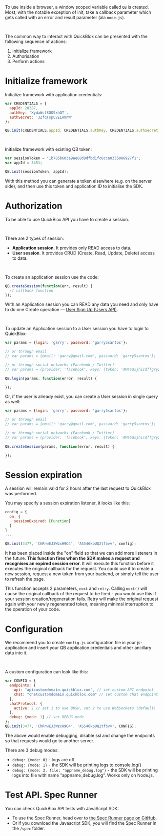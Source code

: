 To use inside a browser, a window scoped variable called `QB` is created. Most, with the notable exception of init, take a callback parameter which gets called with an error and result parameter (ala `node.js`).

<br>

The common way to interact with QuickBlox can be presented with the following sequence of actions:

1. Initialize framework
2. Authorisation
4. Perform actions

<span id="Initialize_framework" class="on_page_navigation"></span>
# Initialize framework

Initialize framework with application credentials:

```javascript
var CREDENTIALS = {
  appId: 28287,
  authKey: 'XydaWcf8OO9xhGT',
  authSecret: 'JZfqTspCvELAmnW'
};

QB.init(CREDENTIALS.appId, CREDENTIALS.authKey, CREDENTIALS.authSecret);
```

<br>

Initialize framework with existing QB token:

```javascript
var sessionToken = '1b785b603a9ae88d9dfbd1fc0cca0335086927f1';
var appId = 3451;

QB.init(sessionToken, appId);
```

With this method you can generate a token elsewhere (e.g. on the server side), and then use this token and application ID to initialise the SDK.

<span id="Authorization" class="on_page_navigation"></span>
# Authorization

To be able to use QuickBlox API you have to create a session.

<br>

There are 2 types of session:

* **Application session**. It provides only READ access to data.
* **User session**. It provides CRUD (Create, Read, Update, Delete) access to data.

<br>

To create an application session use the code:

```javascript
QB.createSession(function(err, result) {
  // callback function
});
```

With an Application session you can READ any data you need and only have to do one Create operation — [User Sign Up (Users API)](http://quickblox.com/developers/Sample-users-javascript#Signing_Up).

<br>

To update an Application session to a User session you have to login to QuickBlox:

```javascript
var params = {login: 'garry', password: 'garry5santos'};

// or through email
// var params = {email: 'garry@gmail.com', password: 'garry5santos'};

// or through social networks (Facebook / Twitter)
// var params = {provider: 'facebook', keys: {token: 'AM46dxjhisdffgry26282352fdusdfusdfgsdf'}};
 
QB.login(params, function(error, result) {

});
```

Or, if the user is already exist, you can create a User session in single query as well:

```javascript
var params = {login: 'garry', password: 'garry5santos'};

// or through email
// var params = {email: 'garry@gmail.com', password: 'garry5santos'};

// or through social networks (Facebook / Twitter)
// var params = {provider: 'facebook', keys: {token: 'AM46dxjhisdffgry26282352fdusdfusdfgsdf'}};
 
QB.createSession(params, function(error, result) {

});
```

<span id="Session_expiration" class="on_page_navigation"></span>
# Session expiration

A session will remain valid for 2 hours after the last request to QuickBlox was performed.

You may specify a session expiration listener, it looks like this:

```javascript
config = {
  on: {
    sessionExpired: [Function]
  }
}
...
 
QB.init(3477, 'ChRnwEJ3WzxH9O4', 'AS546kpUQ2tfbvv', config);
```

It has been placed inside the "on" field so that we can add more listeners in the future. **This function fires when the SDK makes a request and recognises an expired session error**. It will execute this function before it executes the original callback for the request. You could use it to create a new session, request a new token from your backend, or simply tell the user to refresh the page.

This function accepts 2 parameters, `next` and `retry`. Calling `next()` will cause the original callback of the request to be fired - you would use this if your session creation/regeneration fails. Retry will make the original request again with your newly regenerated token, meaning minimal interruption to the operation of your code.

<span id="Configuration" class="on_page_navigation"></span>
# Configuration

We recommend you to create `config.js` configuration file in your js-application and insert your QB application credentials and other ancillary data into it.

<br>

A custom configuration can look like this:

```javascript
var CONFIG = {
  endpoints: {
    api: "apicustomdomain.quickblox.com", // set custom API endpoint
    chat: "chatcustomdomain.quickblox.com" // set custom Chat endpoint
  },
  chatProtocol: {
    active: 2 // set 1 to use BOSH, set 2 to use WebSockets (default)
  },
  debug: {mode: 1} // set DEBUG mode
};
QB.init(3477, 'ChRnwEJ3WzxH9O4', 'AS546kpUQ2tfbvv', CONFIG);
```

The above would enable debugging, disable ssl and change the endpoints so that requests would go to another server.

There are 3 debug modes:

* `debug: {mode: 0}` - logs are off
* `debug: {mode: 1}` - the SDK will be printing logs to console.log()
* `debug: {mode: 2, file: "appname_debug.log"}` - the SDK will be printing logs into file with name "appname_debug.log". Works only on Node.js.

<span id="Test_API_Spec_Runner" class="on_page_navigation"></span>
# Test API. Spec Runner

You can check QuickBlox API tests with JavaScript SDK:

* To use the Spec Runner, head over to [the Spec Runner page on GitHub](http://quickblox.github.io/quickblox-javascript-sdk/spec/SpecRunner.html).
* Or if you download the Javascript SDK, you will find the Spec Runner in the `/spec` folder.
